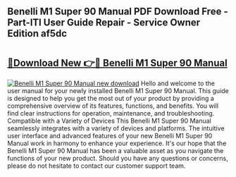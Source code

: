 ## Benelli M1 Super 90 Manual PDF Download Free - Part-lTl User Guide Repair - Service Owner Edition af5dc

# <h2><a href="http://bc11122.oget.top/?id=Benelli+M1+Super+90+Manual">🔗Download New 👉🔴 Benelli M1 Super 90 Manual</a></h2>

[![Benelli M1 Super 90 Manual new download](https://i.imgur.com/5g1atiW.png)](http://bc11122.oget.top/?id=Benelli+M1+Super+90+Manual)
Hello and welcome to the user manual for your newly installed Benelli M1 Super 90 Manual. This guide is designed to help you get the most out of your product by providing a comprehensive overview of its features, functions, and benefits. You will find clear instructions for operation, maintenance, and troubleshooting. Compatible with a Variety of Devices This Benelli M1 Super 90 Manual seamlessly integrates with a variety of devices and platforms. The intuitive user interface and advanced features of your new Benelli M1 Super 90 Manual work in harmony to enhance your experience. It's our hope that the Benelli M1 Super 90 Manual has been a valuable asset as you navigate the functions of your new product. Should you have any questions or concerns, please do not hesitate to contact our customer support team.

